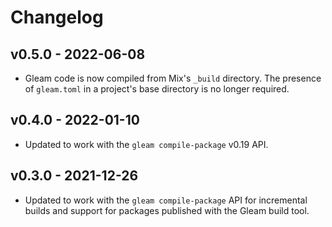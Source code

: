 # Changelog

## v0.5.0 - 2022-06-08

- Gleam code is now compiled from Mix's `_build` directory. The presence of
  `gleam.toml` in a project's base directory is no longer required.

## v0.4.0 - 2022-01-10

- Updated to work with the `gleam compile-package` v0.19 API.

## v0.3.0 - 2021-12-26

- Updated to work with the `gleam compile-package` API for incremental builds
  and support for packages published with the Gleam build tool.
